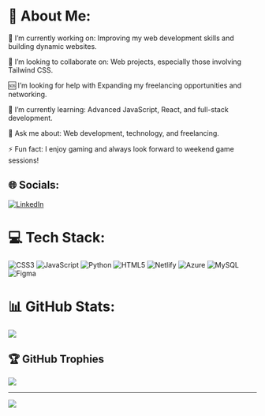 # 💫 About Me:
🎯 I’m currently working on: Improving my web development skills and building dynamic websites.

🤝 I’m looking to collaborate on: Web projects, especially those involving Tailwind CSS.

🆘 I’m looking for help with Expanding my freelancing opportunities and networking.

🌱 I’m currently learning: Advanced JavaScript, React, and full-stack development.

💬 Ask me about: Web development, technology, and freelancing.

⚡ Fun fact: I enjoy gaming and always look forward to weekend game sessions!


## 🌐 Socials:
[![LinkedIn](https://img.shields.io/badge/LinkedIn-%230077B5.svg?logo=linkedin&logoColor=white)](https://linkedin.com/in/KauanGaldino) 

# 💻 Tech Stack:
![CSS3](https://img.shields.io/badge/css3-%231572B6.svg?style=flat-square&logo=css3&logoColor=white) ![JavaScript](https://img.shields.io/badge/javascript-%23323330.svg?style=flat-square&logo=javascript&logoColor=%23F7DF1E) ![Python](https://img.shields.io/badge/python-3670A0?style=flat-square&logo=python&logoColor=ffdd54) ![HTML5](https://img.shields.io/badge/html5-%23E34F26.svg?style=flat-square&logo=html5&logoColor=white) ![Netlify](https://img.shields.io/badge/netlify-%23000000.svg?style=flat-square&logo=netlify&logoColor=#00C7B7) ![Azure](https://img.shields.io/badge/azure-%230072C6.svg?style=flat-square&logo=microsoftazure&logoColor=white) ![MySQL](https://img.shields.io/badge/mysql-4479A1.svg?style=flat-square&logo=mysql&logoColor=white) ![Figma](https://img.shields.io/badge/figma-%23F24E1E.svg?style=flat-square&logo=figma&logoColor=white)
# 📊 GitHub Stats:
![](https://github-readme-stats.vercel.app/api?username=KauanGaldino-spec&theme=transparent&hide_border=true&include_all_commits=true&count_private=true)

## 🏆 GitHub Trophies
![](https://github-profile-trophy.vercel.app/?username=KauanGaldino-spec&theme=nightowl&no-frame=true&no-bg=true&margin-w=4)

---
[![](https://visitcount.itsvg.in/api?id=KauanGaldino-spec&icon=0&color=0)](https://visitcount.itsvg.in)
